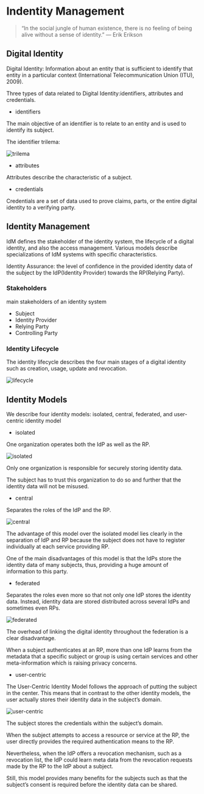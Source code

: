 # Indentity Management
> “In the social jungle of human existence, there is no feeling
of being alive without a sense of identity.” — Erik Erikson
## Digital Identity
Digital Identity: Information about an entity that is sufficient to identify that entity in a
particular context (International Telecommunication Union (ITU), 2009).

Three types of data related to Digital Identity:identifiers, attributes and credentials.
- identifiers

The main objective of an identifier is to relate to an entity and is used to
identify its subject.

The identifier trilema:

![trilema](https://user-images.githubusercontent.com/60394916/213888344-9aed15e8-fadc-4667-a814-3345addcb795.PNG)

- attributes

Attributes describe the characteristic of a subject.

- credentials

Credentials are a set of data used to prove claims, parts, or the entire
digital identity to a verifying party.

## Identity Management
IdM defines the stakeholder of the identity system, the lifecycle of a digital identity, and also the access management.
Various models describe specializations of IdM systems with specific characteristics.

Identity Assurance: the level of confidence in the provided identity data of the
subject by the IdP(Identity Provider) towards the RP(Relying Party).

### Stakeholders
main stakeholders of an identity system
- Subject
- Identity Provider
- Relying Party
- Controlling Party

### Identity Lifecycle

The identity lifecycle describes the four main stages of a digital identity such as creation,
usage, update and revocation.

![lifecycle](https://user-images.githubusercontent.com/60394916/213888742-b928fe76-36d3-42cb-997c-3bdf03be23e2.PNG)

## Identity Models
We describe four identity models: isolated, central, federated, and user-centric identity model

- isolated

One organization operates both the IdP as well as the RP.

![isolated](https://user-images.githubusercontent.com/60394916/213888948-fca211aa-f582-4af9-9d51-51820728bea0.PNG)

Only one organization is responsible for securely storing identity data.

The subject has to trust this organization to do so and further that the identity
data will not be misused.

- central

Separates the roles of the IdP and the RP. 

![central](https://user-images.githubusercontent.com/60394916/213889066-6e903612-1e53-455d-bed9-a3fcf07f7f5e.PNG)

The advantage of this model over the isolated model lies clearly in the separation of IdP and RP because
the subject does not have to register individually at each service providing RP.

One of the main disadvantages of this model is that the IdPs store the identity data of many subjects, thus,
providing a huge amount of information to this party.

- federated

Separates the roles even more so that not only one IdP stores the identity data. Instead, identity data are stored distributed across several IdPs
and sometimes even RPs.

![federated](https://user-images.githubusercontent.com/60394916/213889201-fc4b8927-ba79-4a8d-86b6-10fb4c6d0f1e.PNG)

The overhead of linking the
digital identity throughout the federation is a clear disadvantage.

When a subject authenticates at an RP, more than one IdP learns from the metadata that
a specific subject or group is using certain services and other meta-information which is
raising privacy concerns.

- user-centric

The User-Centric Identity Model follows the approach
of putting the subject in the center. This means that in contrast to the other identity
models, the user actually stores their identity data in the subject’s domain.

![user-centric](https://user-images.githubusercontent.com/60394916/213889386-b89b64bb-01ab-4198-8a2e-6ea29de60577.PNG)

The subject stores the credentials within the subject’s domain.

When the subject attempts to access a resource or
service at the RP, the user directly provides the required authentication means to the RP.

Nevertheless, when the IdP offers a revocation
mechanism, such as a revocation list, the IdP could learn meta data from the revocation
requests made by the RP to the IdP about a subject.

Still, this model provides many
benefits for the subjects such as that the subject’s consent is required before the identity
data can be shared.

